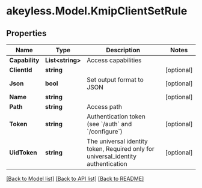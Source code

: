 # akeyless.Model.KmipClientSetRule

## Properties

Name | Type | Description | Notes
------------ | ------------- | ------------- | -------------
**Capability** | **List&lt;string&gt;** | Access capabilities | 
**ClientId** | **string** |  | [optional] 
**Json** | **bool** | Set output format to JSON | [optional] 
**Name** | **string** |  | [optional] 
**Path** | **string** | Access path | 
**Token** | **string** | Authentication token (see &#x60;/auth&#x60; and &#x60;/configure&#x60;) | [optional] 
**UidToken** | **string** | The universal identity token, Required only for universal_identity authentication | [optional] 

[[Back to Model list]](../README.md#documentation-for-models) [[Back to API list]](../README.md#documentation-for-api-endpoints) [[Back to README]](../README.md)

